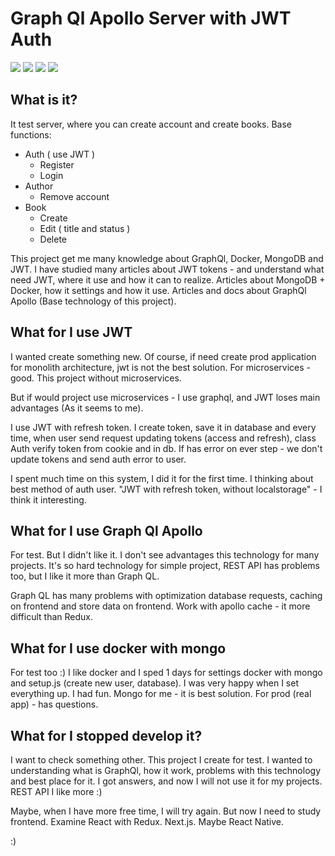 # Graph Ql Apollo Server with JWT Auth

<img src="https://raw.githubusercontent.com/doggerwork/test-graphql-server/master/_github/image_1.png">
<img src="https://raw.githubusercontent.com/doggerwork/test-graphql-server/master/_github/image_2.png">
<img src="https://raw.githubusercontent.com/doggerwork/test-graphql-server/master/_github/image_3.png">
<img src="https://raw.githubusercontent.com/doggerwork/test-graphql-server/master/_github/image_4.png">

## What is it?

It test server, where you can create account and create books. Base functions:

- Auth ( use JWT )
    - Register
    - Login
- Author
    - Remove account
- Book
    - Create
    - Edit ( title and status )
    - Delete

This project get me many knowledge about GraphQl, Docker, MongoDB and JWT.
I have studied many articles about JWT tokens - and understand what need JWT, where it use
and how it can to realize. Articles about MongoDB + Docker, how it settings and how it
use. Articles and docs about GraphQl Apollo (Base technology of this project).

## What for I use JWT

I wanted create something new. Of course, if need create prod application
for monolith architecture, jwt is not the best solution. For microservices - good.
This project without microservices.

But if would project use microservices - I use graphql, and JWT loses main advantages (As it seems to me).

I use JWT with refresh token. I create token, save it in database and every time, when
user send request updating tokens (access and refresh), class Auth verify token from
cookie and in db. If has error on ever step - we don't update tokens and
send auth error to user.

I spent much time on this system, I did it for the first time. I thinking about best
method of auth user. "JWT with refresh token, without localstorage" - I think it
interesting.

## What for I use Graph Ql Apollo

For test. But I didn't like it. I don't see advantages this technology for many
projects. It's so hard technology for simple project, REST API has problems too, but I
like it more than Graph QL.

Graph QL has many problems with optimization database requests, caching on frontend
and store data on frontend. Work with apollo cache - it more difficult than Redux.

## What for I use docker with mongo

For test too :)
I like docker and I sped 1 days for settings docker with mongo and setup.js (create
new user, database). I was very happy when I set everything up. I had fun.
Mongo for me - it is best solution. For prod (real app) - has questions.

## What for I stopped develop it?

I want to check something other. This project I create for test. I wanted to understanding
what is GraphQl, how it work, problems with this technology and best place for it.
I got answers, and now I will not use it for my projects. REST API I like more :)

Maybe, when I have more free time, I will try again. But now I need to study 
frontend. Examine React with Redux. Next.js. Maybe React Native.

:)